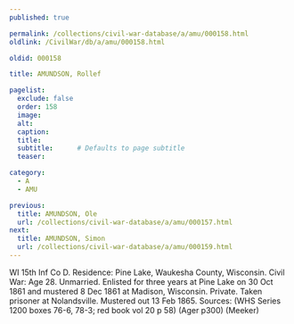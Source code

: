 ```yaml
---
published: true

permalink: /collections/civil-war-database/a/amu/000158.html
oldlink: /CivilWar/db/a/amu/000158.html

oldid: 000158

title: AMUNDSON, Rollef

pagelist:
  exclude: false
  order: 158
  image: 
  alt:
  caption:
  title:
  subtitle:      # Defaults to page subtitle
  teaser:

category: 
  - A 
  - AMU

previous:
  title: AMUNDSON, Ole
  url: /collections/civil-war-database/a/amu/000157.html  
next:
  title: AMUNDSON, Simon
  url: /collections/civil-war-database/a/amu/000159.html   
---
```

WI 15th Inf Co D. Residence: Pine Lake, Waukesha County, Wisconsin. Civil War: Age 28. Unmarried. Enlisted for three years at Pine Lake on 30 Oct 1861 and mustered 8 Dec 1861 at Madison, Wisconsin. Private. Taken prisoner at Nolandsville. Mustered out 13 Feb 1865. Sources: (WHS Series 1200 boxes 76-6, 78-3; red book vol 20 p 58) (Ager p300) (Meeker)